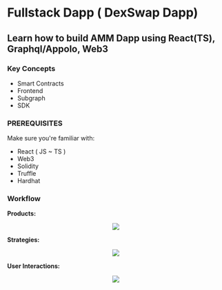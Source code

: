# Fullstack Dapp ( DexSwap Dapp)

## Learn how to build AMM Dapp using React(TS), Graphql/Appolo, Web3

### Key Concepts
 * Smart Contracts
 * Frontend
 * Subgraph
 * SDK

### PREREQUISITES
Make sure you're familiar with:
* React ( JS ~ TS ) 
* Web3
* Solidity
* Truffle
* Hardhat

### Workflow
**Products:**
<p align="center">
<img src ="https://gateway.pinata.cloud/ipfs/QmPoDEVPKCb55zpD8x7t33fgh7tBW7UTSdSrxjeRUor6ux">
</p>


**Strategies:**
<p align="center">
<img src ="https://gateway.pinata.cloud/ipfs/QmehZcRBTt6HWiysAR9sqkxy6rrN4ouhA8f6ZvmVNjaJL7">
</p>


**User Interactions:**
<p align="center">
<img src ="https://gateway.pinata.cloud/ipfs/QmSY73daQJubdYQs4kRQ1NqLCjd4QsybRmHdyd3a3jJXr6">
</p>





